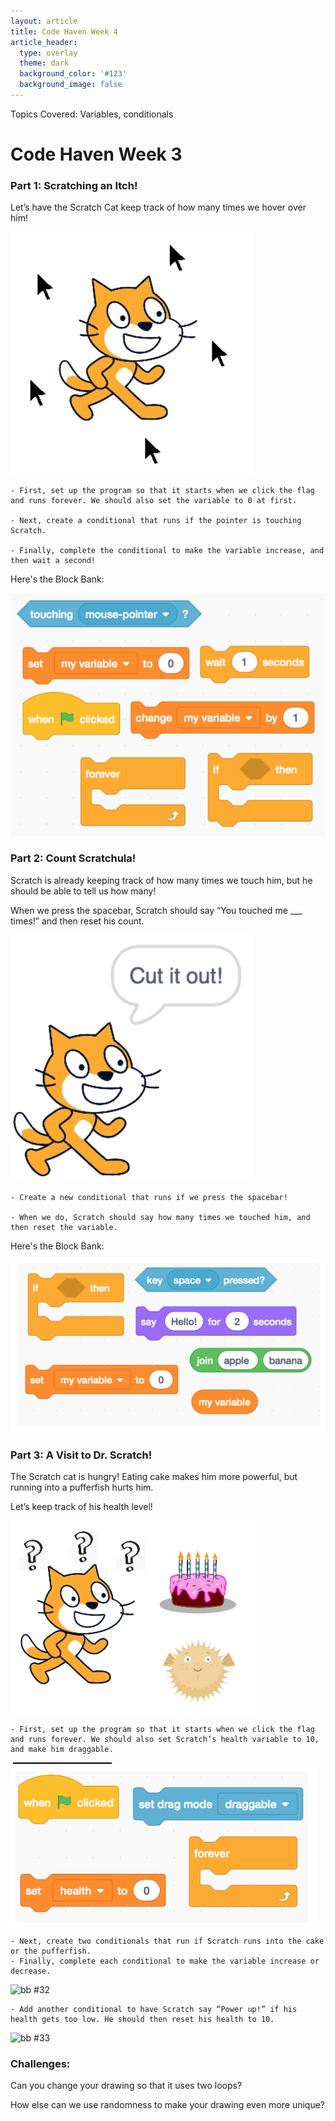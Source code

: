 ```yaml
---
layout: article
title: Code Haven Week 4
article_header:
  type: overlay
  theme: dark
  background_color: '#123'
  background_image: false
---
```


Topics Covered: Variables, conditionals

<!--more-->

# Code Haven Week 3

### Part 1: Scratching an Itch!

Let’s have the Scratch Cat keep track of how many times we hover over him!

![image #1](/assets/images/week4/img1.png)

    - First, set up the program so that it starts when we click the flag and runs forever. We should also set the variable to 0 at first.

    - Next, create a conditional that runs if the pointer is touching Scratch.
        
    - Finally, complete the conditional to make the variable increase, and then wait a second!

Here's the Block Bank:

![bb #1](/assets/images/week4/bb1.png)


### Part 2: Count Scratchula!

Scratch is already keeping track of how many times we touch him, but he should be able to tell us how many!

When we press the spacebar, Scratch should say “You touched me ___ times!” and then reset his count.

![image #2](/assets/images/week4/img2.png)

    - Create a new conditional that runs if we press the spacebar!

    - When we do, Scratch should say how many times we touched him, and then reset the variable.

Here's the Block Bank:

![bb #2](/assets/images/week4/bb2.png)

### Part 3: A Visit to Dr. Scratch!

The Scratch cat is hungry! Eating cake makes him more powerful, but running into a pufferfish hurts him. 

Let’s keep track of his health level!

![image #3](/assets/images/week4/img3.png)

    - First, set up the program so that it starts when we click the flag and runs forever. We should also set Scratch’s health variable to 10, and make him draggable.
    
![bb #31](/assets/images/week4/bb31.png)

    - Next, create two conditionals that run if Scratch runs into the cake or the pufferfish.
    - Finally, complete each conditional to make the variable increase or decrease.
    
![bb #32](/assets/images/week4/bb3.png)

    - Add another conditional to have Scratch say “Power up!” if his health gets too low. He should then reset his health to 10.

![bb #33](/assets/images/week4/bb3.png)




### Challenges:

Can you change your drawing so that it uses two loops?

How else can we use randomness to make your drawing even more unique?



